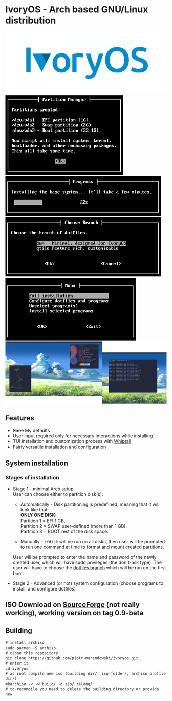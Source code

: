 # IvoryOS - Arch based GNU/Linux distribution
![IvoryOS banner](assets/IvoryOS.png)

![screen1](assets/ivory1.png)
![screen2](assets/ivory2.png)
![screen3](assets/ivory3.png)
![screen4](assets/ivory4.png)
![screen5](assets/screen1.png)

## Features
- ~~Sane~~ My defaults
- User input required only for necessary interactions while installing
- TUI installation and customization process with [Whiptail](https://en.wikibooks.org/wiki/Bash_Shell_Scripting/Whiptail)
- Fairly versatile installation and configuration

## System installation

### Stages of installation
- Stage 1 - minimal Arch setup<br>
    User can choose either to partition disk(s):
    - Automatically - Disk partitioning is predefined, meaning that it will look like that:<br>
      **ONLY ONE DISK:**<br>
      Partition 1 = EFI 1 GB,<br>
      Partition 2 = SWAP user-defined (more than 1 GB),<br>
      Partition 3 = ROOT rest of the disk space.

    - Manually - `cfdisk` will be run on all disks, then user will be prompted to run one command at time to format and mount created partitions.

    User will be prompted to enter the name and password of the newly created user, which will have sudo privileges (the don't-ask type). The user will have to choose the [dotfiles branch](https://github.com/piotr-marendowski/dotfiles) which will be run on the first boot.

- Stage 2 - Advanced (or not) system configuration (choose programs to install, and configure dotfiles)


## ISO Download on [SourceForge](https://sourceforge.net/projects/ivoryos/files/) (not really working), working version on tag 0.9-beta

## Building
```
# install archiso
sudo pacman -S archiso
# clone this repository
git clone https://github.com/piotr-marendowski/ivoryos.git
# enter it
cd ivoryos
# as root compile new iso (building dir/, iso folder/, archiso profile dir/)
mkarchiso -v -w build/ -o iso/ releng/
# to recompile you need to delete the building directory or provide new
```
